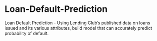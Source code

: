 # Loan-Default-Prediction
Loan Default Prediction - Using Lending Club’s published data on loans issued and its various attributes, build model that can accurately predict probability of default.
